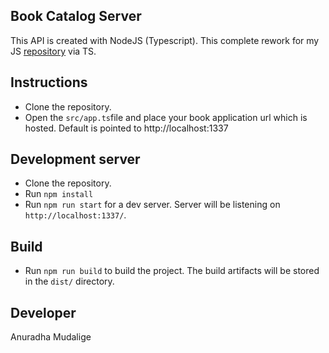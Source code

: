 ## Book Catalog Server

This API is created with NodeJS (Typescript). This complete rework for my JS [repository](https://github.com/anuradhamudalige/book-catalog-server) via TS.

## Instructions

- Clone the repository.
- Open the `src/app.ts`file and place your book application url which is hosted. Default is pointed to http://localhost:1337

## Development server

- Clone the repository.
- Run `npm install`
- Run `npm run start` for a dev server. Server will be listening on `http://localhost:1337/`.

## Build

- Run `npm run build` to build the project. The build artifacts will be stored in the `dist/` directory.

## Developer
Anuradha Mudalige
